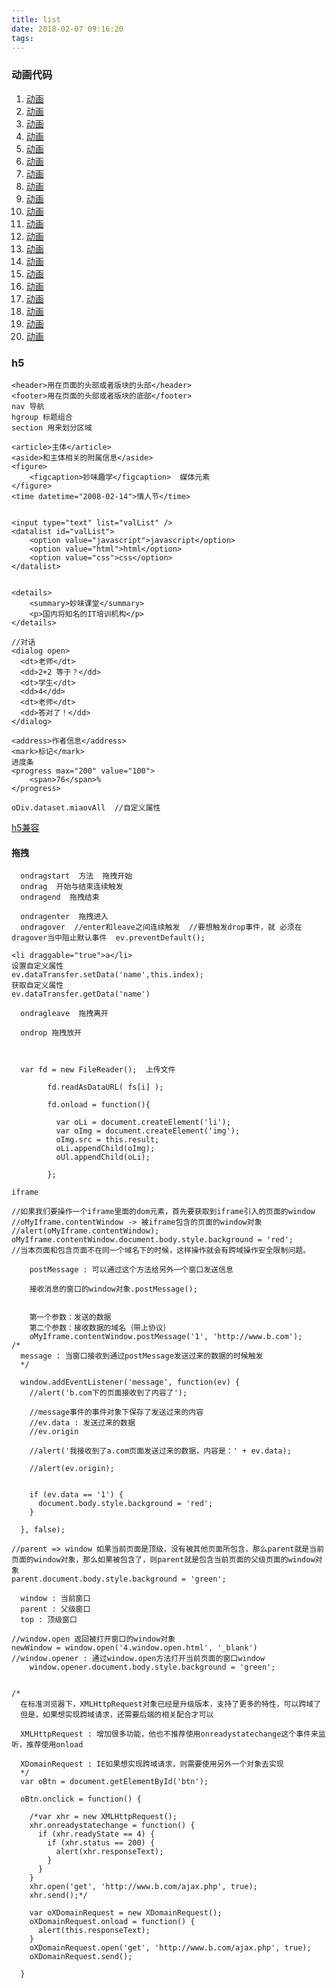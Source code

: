 ```yaml
---
title: list
date: 2018-02-07 09:16:20
tags:
---
```

### 动画代码
1. [动画](https://zlfnn.github.io/blog/1/run/1.html)
2. [动画](https://zlfnn.github.io/blog/1/run/2.html)
3. [动画](https://zlfnn.github.io/blog/1/run/3.html)
4. [动画](https://zlfnn.github.io/blog/1/run/4.html)
5. [动画](https://zlfnn.github.io/blog/1/run/5.html)
6. [动画](https://zlfnn.github.io/blog/1/run/6.html)
7. [动画](https://zlfnn.github.io/blog/1/run/7.html)
8. [动画](https://zlfnn.github.io/blog/1/run/8.html)
9. [动画](https://zlfnn.github.io/blog/1/run/9.html)
10. [动画](https://zlfnn.github.io/blog/1/run/10.html)
11. [动画](https://zlfnn.github.io/blog/1/run/11.html)
12. [动画](https://zlfnn.github.io/blog/1/run/12.html)
13. [动画](https://zlfnn.github.io/blog/1/run/13.html)
14. [动画](https://zlfnn.github.io/blog/1/run/14.html)
15. [动画](https://zlfnn.github.io/blog/1/run/15.html)
16. [动画](https://zlfnn.github.io/blog/1/run/16.html)
17. [动画](https://zlfnn.github.io/blog/1/run/17.html)
18. [动画](https://zlfnn.github.io/blog/1/run/18.html)
19. [动画](https://zlfnn.github.io/blog/1/run/18.html)
20. [动画](https://zlfnn.github.io/blog/1/run/18.html)

 
### h5
```
<header>用在页面的头部或者版块的头部</header>
<footer>用在页面的头部或者版块的底部</footer>
nav 导航
hgroup 标题组合
section 用来划分区域

<article>主体</article>
<aside>和主体相关的附属信息</aside>
<figure>
    <figcaption>妙味趣学</figcaption>  媒体元素
</figure>
<time datetime="2008-02-14">情人节</time>


<input type="text" list="valList" />
<datalist id="valList">
	<option value="javascript">javascript</option>
	<option value="html">html</option>
	<option value="css">css</option>
</datalist>


<details>
    <summary>妙味课堂</summary>
    <p>国内将知名的IT培训机构</p>
</details>

//对话
<dialog open>
  <dt>老师</dt>
  <dd>2+2 等于？</dd>
  <dt>学生</dt>
  <dd>4</dd>
  <dt>老师</dt>
  <dd>答对了！</dd>
</dialog>

<address>作者信息</address>
<mark>标记</mark>
进度条
<progress max="200" value="100">
	<span>76</span>%
</progress>

oDiv.dataset.miaovAll  //自定义属性
```

[h5兼容](https://www.caniuse.com/#index)

#### 拖拽

```
  ondragstart  方法  拖拽开始
  ondrag  开始与结束连续触发
  ondragend  拖拽结束

  ondragenter  拖拽进入
  ondragover  //enter和leave之间连续触发  //要想触发drop事件，就 必须在dragover当中阻止默认事件  ev.preventDefault();

<li draggable="true">a</li>
设置自定义属性
ev.dataTransfer.setData('name',this.index);
获取自定义属性
ev.dataTransfer.getData('name')

  ondragleave  拖拽离开

  ondrop 拖拽放开



  var fd = new FileReader();  上传文件
      
        fd.readAsDataURL( fs[i] );   
        
        fd.onload = function(){
          
          var oLi = document.createElement('li');
          var oImg = document.createElement('img');
          oImg.src = this.result;
          oLi.appendChild(oImg);
          oUl.appendChild(oLi);
          
        };
```
```
iframe

//如果我们要操作一个iframe里面的dom元素，首先要获取到iframe引入的页面的window
//oMyIframe.contentWindow -> 被iframe包含的页面的window对象
//alert(oMyIframe.contentWindow);  
oMyIframe.contentWindow.document.body.style.background = 'red';
//当本页面和包含页面不在同一个域名下的时候，这样操作就会有跨域操作安全限制问题。

    postMessage : 可以通过这个方法给另外一个窗口发送信息
  
    接收消息的窗口的window对象.postMessage();


    第一个参数：发送的数据
    第二个参数：接收数据的域名｛带上协议｝ 
    oMyIframe.contentWindow.postMessage('1', 'http://www.b.com');
/*
  message : 当窗口接收到通过postMessage发送过来的数据的时候触发
  */
  
  window.addEventListener('message', function(ev) {
    //alert('b.com下的页面接收到了内容了');
    
    //message事件的事件对象下保存了发送过来的内容
    //ev.data : 发送过来的数据
    //ev.origin
    
    //alert('我接收到了a.com页面发送过来的数据，内容是：' + ev.data);
    
    //alert(ev.origin);
    
    
    if (ev.data == '1') {
      document.body.style.background = 'red';
    }
    
  }, false);

//parent => window 如果当前页面是顶级，没有被其他页面所包含，那么parent就是当前页面的window对象，那么如果被包含了，则parent就是包含当前页面的父级页面的window对象
parent.document.body.style.background = 'green';

  window : 当前窗口 
  parent : 父级窗口
  top : 顶级窗口

//window.open 返回被打开窗口的window对象
newWindow = window.open('4.window.open.html', '_blank')
//window.opener : 通过window.open方法打开当前页面的窗口window
    window.opener.document.body.style.background = 'green';
```
```

/*
  在标准浏览器下，XMLHttpRequest对象已经是升级版本，支持了更多的特性，可以跨域了
  但是，如果想实现跨域请求，还需要后端的相关配合才可以
  
  XMLHttpRequest : 增加很多功能，他也不推荐使用onreadystatechange这个事件来监听，推荐使用onload
  
  XDomainRequest : IE如果想实现跨域请求，则需要使用另外一个对象去实现
  */
  var oBtn = document.getElementById('btn');
  
  oBtn.onclick = function() {
    
    /*var xhr = new XMLHttpRequest();
    xhr.onreadystatechange = function() {
      if (xhr.readyState == 4) {
        if (xhr.status == 200) {
          alert(xhr.responseText);
        }
      }
    }
    xhr.open('get', 'http://www.b.com/ajax.php', true);
    xhr.send();*/
    
    var oXDomainRequest = new XDomainRequest();
    oXDomainRequest.onload = function() {
      alert(this.responseText);
    }
    oXDomainRequest.open('get', 'http://www.b.com/ajax.php', true);
    oXDomainRequest.send();
    
  }
```
